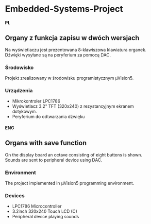 # Embedded-Systems-Project

#### PL
## Organy z funkcja zapisu w dwóch wersjach
Na wyświetlaczu jest prezentowana 8-klawiszowa klawiatura organek.
Dźwięki wysyłane są na peryferium za pomocą DAC.
### Środowisko
Projekt zrealizowany w środowisku programistycznym µVision5.
### Urządzenia
* Mikrokontroler LPC1786
* Wyświetlacz 3.2" TFT (320x240) z rezystancyjnym ekranem dotykowym.
* Peryferium do odtwarzania dźwięku


#### ENG
## Organs with save function
On the display board an octave consisting of eight buttons is shown.
Sounds are sent to peripheral device using DAC.
### Environment 
The project implemented in µVision5 programming environment.
### Devices
* LPC1786 Microcontroller
* 3.2inch 320x240 Touch LCD (C)
* Peripheral device playing sounds
